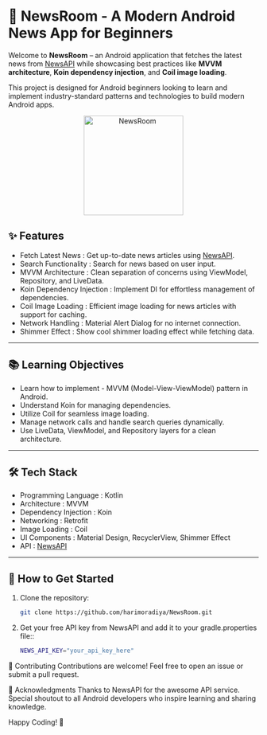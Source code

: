 # 📱 NewsRoom - A Modern Android News App for Beginners

Welcome to **NewsRoom** – an Android application that fetches the latest news from [NewsAPI](https://newsapi.org/) while showcasing best practices like **MVVM architecture**, **Koin dependency injection**, and **Coil image loading**.

This project is designed for Android beginners looking to learn and implement industry-standard patterns and technologies to build modern Android apps. 

<p align="center">
  <img src="https://firebasestorage.googleapis.com/v0/b/fir-demo-9e712.appspot.com/o/Screenshot_20241014_183546.png?alt=media&token=3d86e23b-eb0b-44c8-bd5d-9c405cdae64d" alt="NewsRoom" width="200">
</p>

## ✨ Features

- Fetch Latest News : Get up-to-date news articles using [NewsAPI](https://newsapi.org/).
- Search Functionality : Search for news based on user input.
- MVVM Architecture : Clean separation of concerns using ViewModel, Repository, and LiveData.
- Koin Dependency Injection : Implement DI for effortless management of dependencies.
- Coil Image Loading : Efficient image loading for news articles with support for caching.
- Network Handling : Material Alert Dialog for no internet connection.
- Shimmer Effect : Show cool shimmer loading effect while fetching data.

---

## 📚 Learning Objectives

- Learn how to implement - MVVM (Model-View-ViewModel)  pattern in Android.
- Understand Koin for managing dependencies.
- Utilize Coil for seamless image loading.
- Manage network calls and handle search queries dynamically.
- Use LiveData, ViewModel, and Repository layers for a clean architecture.
  
---

## 🛠 Tech Stack

- Programming Language : Kotlin
- Architecture : MVVM
- Dependency Injection : Koin
- Networking : Retrofit
- Image Loading : Coil
- UI Components : Material Design, RecyclerView, Shimmer Effect
- API : [NewsAPI](https://newsapi.org/)

---

## 🚀 How to Get Started

1. Clone the repository:
   ```bash
   git clone https://github.com/harimoradiya/NewsRoom.git


2. Get your free API key from NewsAPI and add it to your gradle.properties file::
   ```bash
   NEWS_API_KEY="your_api_key_here"

🌟 Contributing
Contributions are welcome! Feel free to open an issue or submit a pull request.

🙌 Acknowledgments
Thanks to NewsAPI for the awesome API service.
Special shoutout to all Android developers who inspire learning and sharing knowledge.

Happy Coding! 🚀



